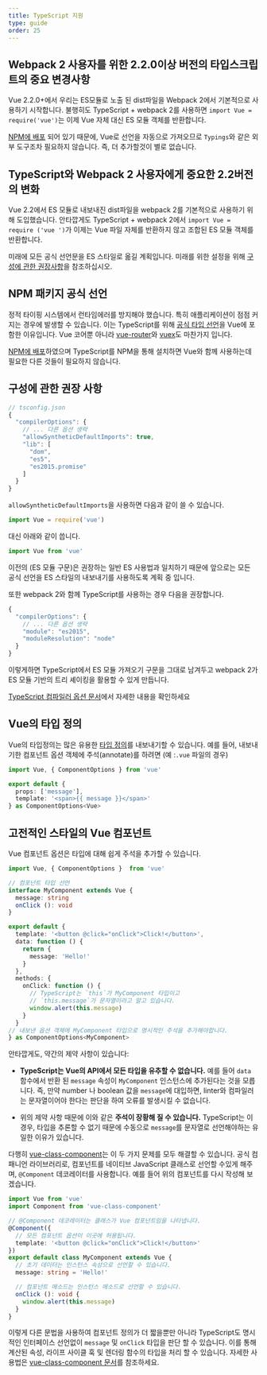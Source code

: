 ```yaml
---
title: TypeScript 지원
type: guide
order: 25
---
```


## Webpack 2 사용자를 위한 2.2.0이상 버전의 타입스크립트의 중요 변경사항

Vue 2.2.0+에서 우리는 ES모듈로 노출 된 dist파일을 Webpack 2에서 기본적으로 사용하기 시작합니다.
불행히도 TypeScript + webpack 2를 사용하면 `import Vue = require('vue')`는 이제 Vue 자체 대신 ES 모듈 객체를 반환합니다.

[NPM에 배포](https://unpkg.com/vue/types/) 되어 있기 때문에, Vue로 선언을 자동으로 가져오므로 `Typings`와 같은 외부 도구조차 필요하지 않습니다. 즉, 더 추가할것이 별로 없습니다.
## TypeScript와 Webpack 2 사용자에게 중요한 2.2버전의 변화

Vue 2.2에서 ES 모듈로 내보내진 dist파일을 webpack 2를 기본적으로 사용하기 위해 도입했습니다. 안타깝게도 TypeScript + webpack 2에서 `import Vue = require ('vue ')`가 이제는 Vue 파일 자체를 반환하지 않고 조합된 ES 모듈 객체를 반환합니다.

미래에 모든 공식 선언문을 ES 스타일로 옮길 계획입니다. 미래를 위한 설정을 위해 [구성에 관한 권장사항](#Recommended-Configuration)을 참조하십시오.

## NPM 패키지 공식 선언

정적 타이핑 시스템에서 런타임에러를 방지해야 했습니다. 특히 애플리케이션이 점점 커지는 경우에 발생할 수 있습니다.
이는 TypeScript를 위해 [공식 타입 선언](https://github.com/vuejs/vue/tree/dev/types)을 Vue에 포함한 이유입니다. Vue 코어뿐 아니라 [vue-router](https://github.com/vuejs/vue-router/tree/dev/types)와 [vuex](https://github.com/vuejs/vuex/tree/dev/types)도 마찬가지 입니다.

[NPM에 배포](https://unpkg.com/vue/types/)하였으며 TypeScript를 NPM을 통해 설치하면 Vue와 함께 사용하는데 필요한 다른 것들이 필요하지 않습니다.

## 구성에 관한 권장 사항

``` js
// tsconfig.json
{
  "compilerOptions": {
    // ... 다른 옵션 생략
    "allowSyntheticDefaultImports": true,
    "lib": [
      "dom",
      "es5",
      "es2015.promise"
    ]
  }
}
```

`allowSyntheticDefaultImports`을 사용하면 다음과 같이 쓸 수 있습니다.

``` js
import Vue = require('vue')
```

대신 아래와 같이 씁니다.

``` js
import Vue from 'vue'
```


이전의 (ES 모듈 구문)은 권장하는 일반 ES 사용법과 일치하기 때문에 앞으로는 모든 공식 선언을 ES 스타일의 내보내기를 사용하도록 계획 중 입니다.

또한 webpack 2와 함께 TypeScript를 사용하는 경우 다음을 권장합니다.

``` js
{
  "compilerOptions": {
    // ... 다른 옵션 생략
    "module": "es2015",
    "moduleResolution": "node"
  }
}
```

이렇게하면 TypeScript에서 ES 모듈 가져오기 구문을 그대로 남겨두고 webpack 2가 ES 모듈 기반의 트리 셰이킹을 활용할 수 있게 만듭니다.

[TypeScript 컴파일러 옵션 문서](https://www.typescriptlang.org/docs/handbook/compiler-options.html)에서 자세한 내용을 확인하세요

## Vue의 타입 정의

Vue의 타입정의는 많은 유용한 [타입 정의](https://github.com/vuejs/vue/blob/dev/types/index.d.ts)를 내보내기할 수 있습니다. 예를 들어, 내보내기한 컴포넌트 옵션 객체에 주석(annotate)를 하려면 (예 :`.vue` 파일의 경우)

``` ts
import Vue, { ComponentOptions } from 'vue'

export default {
  props: ['message'],
  template: '<span>{{ message }}</span>'
} as ComponentOptions<Vue>
```

## 고전적인 스타일의 Vue 컴포넌트

Vue 컴포넌트 옵션은 타입에 대해 쉽게 주석을 추가할 수 있습니다.

``` ts
import Vue, { ComponentOptions }  from 'vue'

// 컴포넌트 타입 선언
interface MyComponent extends Vue {
  message: string
  onClick (): void
}

export default {
  template: '<button @click="onClick">Click!</button>',
  data: function () {
    return {
      message: 'Hello!'
    }
  },
  methods: {
    onClick: function () {
      // TypeScript는 `this`가 MyComponent 타입이고
      // `this.message`가 문자열이라고 알고 있습니다.
      window.alert(this.message)
    }
  }
// 내보낸 옵션 객체에 MyComponent 타입으로 명시적인 주석을 추가해야합니다.
} as ComponentOptions<MyComponent>
```

안타깝게도, 약간의 제약 사항이 있습니다:

- __TypeScript는 Vue의 API에서 모든 타입을 유추할 수 없습니다.__ 예를 들어 `data` 함수에서 반환 된 `message` 속성이 `MyComponent` 인스턴스에 추가된다는 것을 모릅니다. 즉, 만약 number 나 boolean 값을 `message`에 대입하면, linter와 컴파일러는 문자열이어야 한다는 판단을 하여 오류를 발생시킬 수 없습니다.

- 위의 제약 사항 때문에 이와 같은 __주석이 장황해 질 수 있습니다.__ TypeScript는 이 경우, 타입을 추론할 수 없기 때문에 수동으로 `message`를 문자열로 선언해야하는 유일한 이유가 있습니다.

다행히 [vue-class-component](https://github.com/vuejs/vue-class-component)는 이 두 가지 문제를 모두 해결할 수 있습니다. 공식 컴패니언 라이브러리로, 컴포넌트를 네이티브 JavaScript 클래스로 선언할 수있게 해주며, `@Component` 데코레이터를 사용합니다. 예를 들어 위의 컴포넌트를 다시 작성해 보겠습니다.

``` ts
import Vue from 'vue'
import Component from 'vue-class-component'

// @Component 데코레이터는 클래스가 Vue 컴포넌트임을 나타냅니다.
@Component({
  // 모든 컴포넌트 옵션이 이곳에 허용됩니다.
  template: '<button @click="onClick">Click!</button>'
})
export default class MyComponent extends Vue {
  // 초기 데이터는 인스턴스 속성으로 선언할 수 있습니다.
  message: string = 'Hello!'

  // 컴포넌트 메소드는 인스턴스 메소드로 선언할 수 있습니다.
  onClick (): void {
    window.alert(this.message)
  }
}
```

이렇게 다른 문법을 사용하여 컴포넌트 정의가 더 짧을뿐만 아니라 TypeScript도 명시적인 인터페이스 선언없이 `message` 및 `onClick` 타입을 판단 할 수 있습니다. 이를 통해 계산된 속성, 라이프 사이클 훅 및 렌더링 함수의 타입을 처리 할 수 있습니다. 자세한 사용법은 [vue-class-component 문서](https://github.com/vuejs/vue-class-component#vue-class-component)를 참조하세요.
